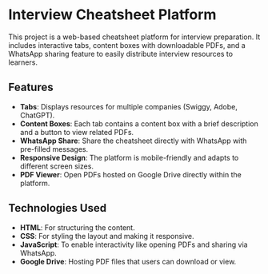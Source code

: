 # Interview Cheatsheet Platform

This project is a web-based cheatsheet platform for interview preparation. It includes interactive tabs, content boxes with downloadable PDFs, and a WhatsApp sharing feature to easily distribute interview resources to learners.

## Features

- **Tabs**: Displays resources for multiple companies (Swiggy, Adobe, ChatGPT).
- **Content Boxes**: Each tab contains a content box with a brief description and a button to view related PDFs.
- **WhatsApp Share**: Share the cheatsheet directly with WhatsApp with pre-filled messages.
- **Responsive Design**: The platform is mobile-friendly and adapts to different screen sizes.
- **PDF Viewer**: Open PDFs hosted on Google Drive directly within the platform.

## Technologies Used

- **HTML**: For structuring the content.
- **CSS**: For styling the layout and making it responsive.
- **JavaScript**: To enable interactivity like opening PDFs and sharing via WhatsApp.
- **Google Drive**: Hosting PDF files that users can download or view.
